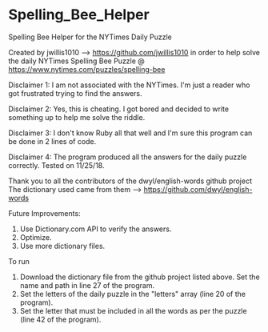 # Spelling_Bee_Helper
Spelling Bee Helper for the NYTimes Daily Puzzle

Created by jwillis1010 --> https://github.com/jwillis1010
in order to help solve the daily NYTimes Spelling Bee Puzzle @ https://www.nytimes.com/puzzles/spelling-bee

Disclaimer 1: I am not associated with the NYTimes. I'm just a reader who got frustrated trying to find the answers.

Disclaimer 2: Yes, this is cheating. I got bored and decided to write something up to help me solve the riddle.

Disclaimer 3: I don't know Ruby all that well and I'm sure this program can be done in 2 lines of code.

Disclaimer 4: The program produced all the answers for the daily puzzle correctly. Tested on 11/25/18.

Thank you to all the contributors of the dwyl/english-words github project
The dictionary used came from them --> https://github.com/dwyl/english-words

Future Improvements:
1. Use Dictionary.com API to verify the answers.
2. Optimize.
3. Use more dictionary files.

To run
1. Download the dictionary file from the github project listed above. Set the name and path in line 27 of the program.
2. Set the letters of the daily puzzle in the "letters" array (line 20 of the program).
3. Set the letter that must be included in all the words as per the puzzle (line 42 of the program).
